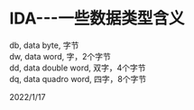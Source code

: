 # IDA---一些数据类型含义

db, data byte, 字节  
dw, data word, 字，2个字节  
dd, data double word, 双字，4个字节  
dq, data quadro word, 四字，8个字节  


2022/1/17  
